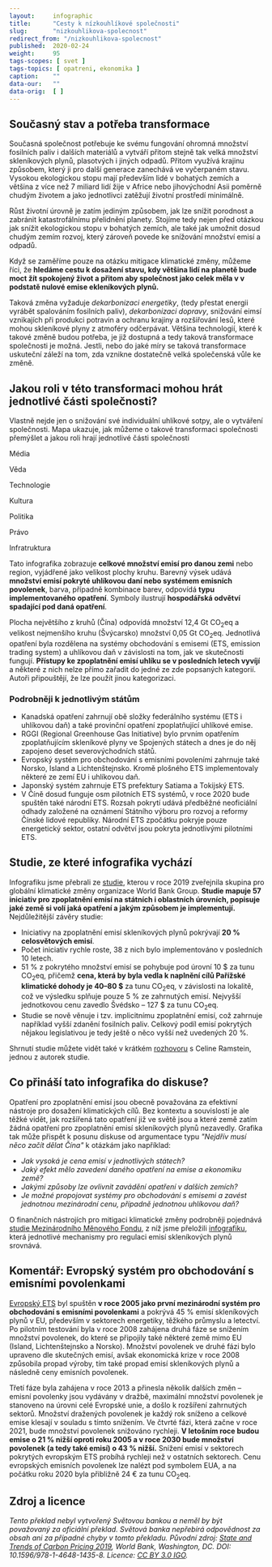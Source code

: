 ```yaml
---
layout:     infographic
title:      "Cesty k nízkouhlíkové společnosti"
slug:       "nizkouhlikova-spolecnost"
redirect_from: "/nizkouhlikova-spolecnost"
published:  2020-02-24
weight:     95
tags-scopes: [ svet ]
tags-topics: [ opatreni, ekonomika ]
caption:    ""
data-our:   ""
data-orig:	[ ]
---
```

## Současný stav a potřeba transformace

Současná společnost potřebuje ke svému fungování ohromná množství fosilních paliv i dalších materiálů a vytváří přitom stejně tak velká množství skleníkových plynů, plasotvých i jiných odpadů. Přitom využívá krajinu způsobem, který ji pro další generace zanechává ve vyčerpaném stavu. 
Vysokou ekologickou stopu mají především lidé v bohatých zemích a většina z více než 7 miliard lidí žije v Africe nebo jihovýchodní Asii poměrně chudým životem a jako jednotlivci zatěžují životní prostředí minimálně.  

Růst životní úrovně je zatím jediným způsobem, jak lze snížit porodnost a zabránit katastrofálnímu přelidnění planety. Stojíme tedy nejen před otázkou jak snížit ekologickou stopu v bohatých zemích, ale také jak umožnit dosud chudým zemím rozvoj, který zároveň povede ke snížování množství emisí a odpadů.    

Když se zaměříme pouze na otázku mitigace klimatické změny, můžeme říci, že **hledáme cestu k dosažení stavu, kdy většina lidí na planetě bude moct žít spokojený život a přitom aby společnost jako celek měla v v podstatě nulové emise ekleníkových plynů.**

Taková změna vyžaduje *dekarbonizaci energetiky*, (tedy přestat energii vyrábět spalováním fosilních paliv), *dekarbonizaci dopravy*, snižování eimsí vznikajích při produkci potravin a ochranu krajiny a rozšiřování lesů, které mohou skleníkové plyny z atmoféry odčerpávat. Většina technologií, které k takové změně budou potřeba, je již dostupná a tedy taková transformace společnosti je možná. Jestli, nebo do jaké míry se taková transformace uskuteční záleží na tom, zda vznikne dostatečně velká společenská vůle ke změně.   

## Jakou roli v této transformaci mohou hrát jednotlivé části společnosti? 

Vlastně nejde jen o snižování své individuální uhlíkové sotpy, ale o vytváření společnosti. 
Mapa ukazuje, jak můžeme o takové transformaci společnosti přemýšlet a jakou roli hrají jednotlivé části společnosti

Média

Věda

Technologie

Kultura

Politika

Právo

Infratruktura



Tato infografika zobrazuje **celkové množství emisí pro danou zemi** nebo region, vyjádřené jako velikost plochy kruhu. Barevný výsek udává **množství emisí pokryté uhlíkovou daní nebo systémem emisních povolenek**, barva, případně kombinace barev, odpovídá **typu implementovaného opatření**. Symboly ilustrují **hospodářská odvětví spadající pod daná opatření**.

Plocha největšího z kruhů (Čína) odpovídá množství 12,4 Gt <glossary id="co2eq">CO<sub>2</sub>eq</glossary> a velikost nejmenšího kruhu (Švýcarsko) množství 0,05 Gt CO<sub>2</sub>eq. Jednotlivá opatření byla rozdělena na systémy obchodování s emisemi (ETS, emission trading system) a uhlíkovou daň v závislosti na tom, jak ve skutečnosti fungují. **Přístupy ke zpoplatnění emisí uhlíku se v posledních letech vyvíjí** a některé z nich nelze přímo zařadit do jedné ze zde popsaných kategorií. Autoři připouštějí, že lze použít jinou kategorizaci.

### Podrobněji k jednotlivým státům

* Kanadská opatření zahrnují obě složky federálního systému (ETS i uhlíkovou daň) a také provinční opatření zpoplatňující uhlíkové emise.
* RGGI (Regional Greenhouse Gas Initiative) bylo prvním opatřením zpoplatňujícím skleníkové plyny ve Spojených státech a dnes je do něj zapojeno deset severovýchodních států.
* Evropský systém pro obchodování s emisními povoleními zahrnuje také Norsko, Island a Lichtenštejnsko. Kromě plošného ETS implementovaly některé ze zemí EU i uhlíkovou daň.
* Japonský systém zahrnuje ETS prefektury Satiama a Tokijský ETS.
* V Číně dosud funguje osm pilotních ETS systémů, v roce 2020 bude spuštěn také národní ETS. Rozsah pokrytí udává předběžné neoficiální odhady založené na oznámení Státního výboru pro rozvoj a reformy Čínské lidové republiky. Národní ETS zpočátku pokryje pouze energetický sektor, ostatní odvětví jsou pokryta jednotlivými pilotními ETS.

## Studie, ze které infografika vychází

Infografiku jsme přebrali ze [studie](https://openknowledge.worldbank.org/handle/10986/31755), kterou v roce 2019 zveřejnila skupina pro globální klimatické změny organizace World Bank Group. **Studie mapuje 57 iniciativ pro zpoplatnění emisí na státních i oblastních úrovních, popisuje jaké země si volí jaká opatření a jakým způsobem je implementují.** Nejdůležitější závěry studie:

* Iniciativy na zpoplatnění emisí skleníkových plynů pokrývají **20 % celosvětových emisí**.
* Počet iniciativ rychle roste, 38 z nich bylo implementováno v posledních 10 letech.
* 51 % z pokrytého množství emisí se pohybuje pod úrovní 10 $ za tunu CO<sub>2</sub>eq, přičemž **cena, která by byla vedla k naplnění cílů Pařížské klimatické dohody je 40–80 $** za tunu CO<sub>2</sub>eq, v závislosti na lokalitě, což ve výsledku splňuje pouze 5 % ze zahrnutých emisí. Nejvyšší jednotkovou cenu zavedlo Švédsko – 127 $ za tunu CO<sub>2</sub>eq.
* Studie se nově věnuje i tzv. implicitnímu zpoplatnění emisí, což zahrnuje například vyšší zdanění fosilních paliv. Celkový podíl emisí pokrytých nějakou legislativou je tedy ještě o něco vyšší než uvedených 20 %.

Shrnutí studie můžete vidět také v krátkém [rozhovoru](https://www.youtube.com/watch?v=jBcpZahjKcE)
s Celine Ramstein, jednou z autorek studie.

## Co přináší tato infografika do diskuse?

Opatření pro zpoplatnění emisí jsou obecně považována za efektivní nástroje pro dosažení klimatických cílů. Bez kontextu a souvislostí je ale těžké vidět, jak rozšířená tato opatření již ve světě jsou a které země zatím žádná opatření pro zpoplatnění emisí skleníkových plynů nezavedly. Grafika tak může přispět k posunu diskuse od argumentace typu *"Nejdřív musí něco začít dělat Čína"* k otázkám jako například:

* *Jak vysoká je cena emisí v jednotlivých státech?*
* *Jaký efekt mělo zavedení daného opatření na emise a ekonomiku země?*
* *Jakými způsoby lze ovlivnit zavádění opatření v dalších zemích?*
* *Je možné propojovat systémy pro obchodování s emisemi a zavést jednotnou mezinárodní cenu, případně jednotnou uhlíkovou daň?*

O finančních nástrojích pro mitigaci klimatické změny podrobněji pojednává [studie Mezinárodního Měnového Fondu](https://www.imf.org/en/Publications/FM/Issues/2019/09/12/fiscal-monitor-october-2019), z níž jsme přeložili [infografiku](/infografiky/mitigacni-opatreni-mmf), která jednotlivé mechanismy pro regulaci emisí skleníkových plynů srovnává.

## Komentář: Evropský systém pro obchodování s emisními povolenkami

[Evropský ETS](https://ec.europa.eu/clima/policies/ets_en) byl spuštěn **v roce 2005 jako první mezinárodní systém pro obchodování s emisními povolenkami** a pokrývá 45 % emisí skleníkových plynů v EU, především v sektorech energetiky, těžkého průmyslu a letectví. Po pilotním testování byla v roce 2008 zahájena druhá fáze se snížením množství povolenek, do které se připojily také některé země mimo EU (Island, Lichtenštejnsko a Norsko). Množství povolenek ve druhé fázi bylo upraveno dle skutečných emisí, avšak ekonomická krize v roce 2008 způsobila propad výroby, tím také propad emisí skleníkových plynů a následně ceny emisních povolenek.

Třetí fáze byla zahájena v roce 2013 a přinesla několik dalších změn – emisní povolenky jsou vydávány v dražbě, maximální množství povolenek je stanoveno na úrovni celé Evropské unie, a došlo k rozšíření zahrnutých sektorů. Množství dražených povolenek je každý rok sníženo a celkové emise klesají v souladu s tímto snížením. Ve čtvrté fázi, která začne v roce 2021, bude množství povolenek snižováno rychleji. **V letošním roce budou emise o 21 % nižší oproti roku 2005 a v roce 2030 bude množství povolenek (a tedy také emisí) o 43 % nižší.** Snížení emisí v sektorech pokrytých evropským ETS probíhá rychleji než v ostatních sektorech. Cenu evropských emisních povolenek lze nalézt pod symbolem EUA, a na počátku roku 2020 byla přibližně 24 € za tunu CO<sub>2</sub>eq.

## Zdroj a licence

_Tento překlad nebyl vytvořený Světovou bankou a neměl by být považovaný za oficiální překlad. Světová banka nepřebírá odpovědnost za obsah ani za případné chyby v tomto překladu. Původní zdroj: [State and Trends of Carbon Pricing 2019](https://openknowledge.worldbank.org/handle/10986/31755), World Bank, Washington, DC. DOI: 10.1596/978-1-4648-1435-8. Licence: [CC BY 3.0 IGO](https://creativecommons.org/licenses/by/3.0/igo/)._
